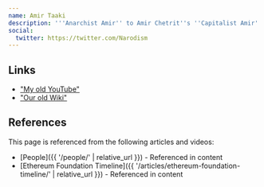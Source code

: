 ```yaml
---
name: Amir Taaki
description: '''Anarchist Amir'' to Amir Chetrit''s ''Capitalist Amir'', Gav met Johnny through Amir Taaki.'
social:
  twitter: https://twitter.com/Narodism
---
```

## Links
- ["My old YouTube"](https://www.youtube.com/@BoxxyBrassin)
- ["Our old Wiki"](https://web.archive.org/web/20150309190939/http://wiki.unsystem.net/en/index.php/Bitlaw)
## References

This page is referenced from the following articles and videos:

- [People]({{ '/people/' | relative_url }}) - Referenced in content
- [Ethereum Foundation Timeline]({{ '/articles/ethereum-foundation-timeline/' | relative_url }}) - Referenced in content
